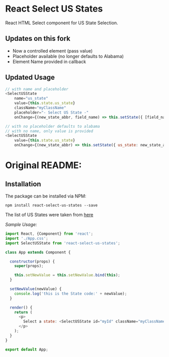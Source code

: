 React Select US States
======================

React HTML Select component for US State Selection.


## Updates on this fork

- Now a controlled element (pass value)
- Placeholder available (no longer defaults to Alabama)
- Element Name provided in callback

## Updated Usage

```javascript
// with name and placeholder
<SelectUSState
    name="us_state"
    value={this.state.us_state}
    className="myClassName"
    placeholder="- Select US State -"
    onChange={(new_state_abbr, field_name) => this.setState({ [field_name]: new_state_abbr })} />

// with no placeholder defaults to alabama
// with no name, only value is provided
<SelectUSState
    value={this.state.us_state}
    onChange={(new_state_abbr) => this.setState({ us_state: new_state_abbr })} />
```

# Original README:

## Installation

The package can be installed via NPM:

```
npm install react-select-us-states --save
```

The list of US States were taken from [here](https://gist.github.com/mshafrir/2646763)

*Sample Usage:*

```javascript
import React, {Component} from 'react';
import './App.css';
import SelectUSState from 'react-select-us-states';

class App extends Component {

  constructor(props) {
    super(props);

    this.setNewValue = this.setNewValue.bind(this);
  }

  setNewValue(newValue) {
    console.log('this is the State code:' + newValue);
  }

  render() {
    return (
      <p>
        Select a state: <SelectUSState id="myId" className="myClassName" onChange={this.setNewValue}/>
      </p>
    );
  }
}

export default App;

```
